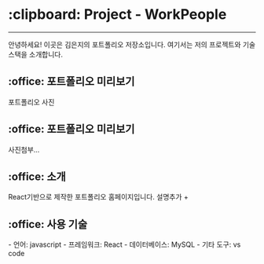<h1>:clipboard: Project - WorkPeople</h1>
<hr>
안녕하세요! 이곳은 김은지의 포트폴리오 저장소입니다. 여기서는 저의 프로젝트와 기술 스택을 소개합니다.
<h2 id="outline">:office: 포트폴리오 미리보기</h2>
포트폴리오 사진

<h2 id="outline">:office: 포트폴리오 미리보기</h2>
사진첨부...

<h2 id="outline">:office: 소개</h2>
React기반으로 제작한 포트폴리오 홈페이지입니다. 설명추가 + 

<h2 id="outline">:office: 사용 기술</h2>
- 언어: javascript
- 프레임워크: React
- 데이터베이스: MySQL
- 기타 도구: vs code
